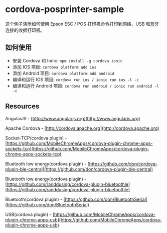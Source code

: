 # cordova-posprinter-sample

这个例子演示如何使用 Epson ESC / POS 打印机命令打印到网络、USB 和蓝牙连接的收据打印机。

## 如何使用

* 安装 Cordova 和 Ionic: `npm install -g cordova ionic`
* 添加 IOS 项目: `cordova platform add ios`
* 添加 Android 项目: `cordova platform add android`
* 编译和运行 IOS 项目: `cordova run ios / ionic run ios -l -c`
* 编译和运行 Android 项目: `cordova run android / ionic run android -l -c`

## Resources

AngularJS - [http://www.angularjs.org](http://www.angularjs.org)

Apache Cordova - [http://cordova.apache.org](http://cordova.apache.org)

Socket-TCP(cordova plugin) - [https://github.com/MobileChromeApps/cordova-plugin-chrome-apps-sockets-tcp](https://github.com/MobileChromeApps/cordova-plugin-chrome-apps-sockets-tcp)

Bluetooth low energy(cordova plugin) - [https://github.com/don/cordova-plugin-ble-central](https://github.com/don/cordova-plugin-ble-central)

Bluetooth low energy(cordova plugin) - [https://github.com/randdusing/cordova-plugin-bluetoothle](https://github.com/randdusing/cordova-plugin-bluetoothle)

Bluetooth(cordova plugin) - [https://github.com/don/BluetoothSerial](https://github.com/don/BluetoothSerial)

USB(cordova plugin) - [https://github.com/MobileChromeApps/cordova-plugin-chrome-apps-usb](https://github.com/MobileChromeApps/cordova-plugin-chrome-apps-usb)
